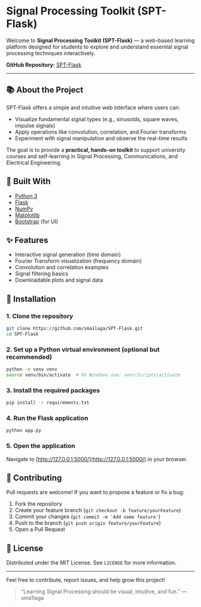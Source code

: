 # Signal Processing Toolkit (SPT-Flask)

Welcome to **Signal Processing Toolkit (SPT-Flask)** — a web-based learning platform designed for students to explore and understand essential signal processing techniques interactively.

**GitHub Repository:** [SPT-Flask](https://github.com/sma1laga/SPT-Flask)

---

## 📚 About the Project

SPT-Flask offers a simple and intuitive web interface where users can:

- Visualize fundamental signal types (e.g., sinusoids, square waves, impulse signals)
- Apply operations like convolution, correlation, and Fourier transforms
- Experiment with signal manipulation and observe the real-time results

The goal is to provide a **practical, hands-on toolkit** to support university courses and self-learning in Signal Processing, Communications, and Electrical Engineering.


## 🔧 Built With

- [Python 3](https://www.python.org/)
- [Flask](https://flask.palletsprojects.com/)
- [NumPy](https://numpy.org/)
- [Matplotlib](https://matplotlib.org/)
- [Bootstrap](https://getbootstrap.com/) (for UI)


## ✨ Features

- Interactive signal generation (time domain)
- Fourier Transform visualization (frequency domain)
- Convolution and correlation examples
- Signal filtering basics
- Downloadable plots and signal data


## 🔄 Installation

### 1. Clone the repository
```bash
git clone https://github.com/sma1laga/SPT-Flask.git
cd SPT-Flask
```

### 2. Set up a Python virtual environment (optional but recommended)
```bash
python -m venv venv
source venv/bin/activate  # On Windows use: venv\Scripts\activate
```

### 3. Install the required packages
```bash
pip install -r requirements.txt
```

### 4. Run the Flask application
```bash
python app.py
```

### 5. Open the application
Navigate to [http://127.0.0.1:5000/](http://127.0.0.1:5000/) in your browser.


## 🚀 Contributing
Pull requests are welcome! If you want to propose a feature or fix a bug:

1. Fork the repository
2. Create your feature branch (`git checkout -b feature/yourFeature`)
3. Commit your changes (`git commit -m 'Add some feature'`)
4. Push to the branch (`git push origin feature/yourFeature`)
5. Open a Pull Request

## 👤 License
Distributed under the MIT License. See `LICENSE` for more information.

---

Feel free to contribute, report issues, and help grow this project!

> “Learning Signal Processing should be visual, intuitive, and fun.” — sma1laga
